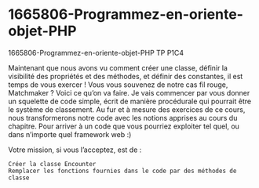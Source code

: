 # 1665806-Programmez-en-oriente-objet-PHP

1665806-Programmez-en-oriente-objet-PHP
TP P1C4

Maintenant que nous avons vu comment créer une classe, définir la visibilité des propriétés et des méthodes, et définir des constantes, il est temps de vous exercer ! Vous vous souvenez de notre cas fil rouge, Matchmaker ? Voici ce qu’on va faire. Je vais commencer par vous donner un squelette de code simple, écrit de manière procédurale qui pourrait être le système de classement. Au fur et à mesure des exercices de ce cours, nous transformerons notre code avec les notions apprises au cours du chapitre. Pour arriver à un code que vous pourriez exploiter tel quel, ou dans n’importe quel framework web :)

Votre mission, si vous l’acceptez, est de :

    Créer la classe Encounter
    Remplacer les fonctions fournies dans le code par des méthodes de classe
